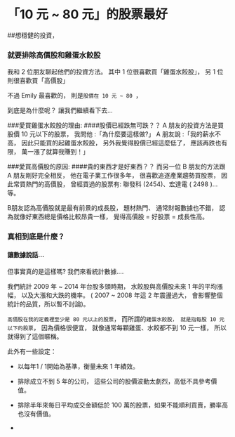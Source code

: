 # 「10 元 ~ 80 元」的股票最好


##想穩健的投資，
### 就要排除高價股和雞蛋水餃股

我和 2 位朋友聊起他們的投資方法。
其中 1 位很喜歡買「雞蛋水餃股」，
另 1 位則很喜歡買「高價股」

不過 Emily 最喜歡的，
則是`股價在 10 元 ~ 80 `，

到底是為什麼呢？
讓我們繼續看下去…
 
 

###愛買雞蛋水餃股的理由:
####股價已經跌無可跌？？
A 朋友的投資方法是買股價 10 元以下的股票，
我問他 :「為什麼要這樣做?」
A 朋友說 :「我的薪水不高，
因此只能買的起雞蛋水餃股，
另外我覺得股價已經這麼低了，
應該再跌也有限，
萬一漲了就算我賺到！」
 

###愛買高價股的原因:
####貴的東西才是好東西？？
而另一位 B 朋友的方法跟 A 朋友剛好完全相反，
他在電子業工作很多年，
很喜歡追逐產業趨勢買股票，
因此常買熱門的高價股，
曾經買過的股票有:
聯發科 (2454)、宏達電 ( 2498 )…等。
 
B朋友認為高價股就是最有前景的成長股，
題材熱門、
通常財報數據也不錯，
認為就像好東西總是價格比較昂貴一樣，
覺得高價股 = 好股票 = 成長性高。

### 真相到底是什麼？
#### 讓數據說話…

但事實真的是這樣嗎?
我們來看統計數據….
 
我們統計 2009 年 ~ 2014 年台股多頭時期，
水餃股與高價股未來 1 年的平均漲幅，
以及大漲和大跌的機率。
( 2007 ~ 2008 年這 2 年震盪過大，
會影響整個統計的品質，所以暫不討論)。
 
`高價股在我的定義裡至少是 80 元以上的股票`，
而所謂的`雞蛋水餃股，
就是指每股 10 元以下的股票`，
因為價格很便宜，
就像通常每顆雞蛋、水餃都不到 10 元一樣，
所以就得到了這個暱稱。
 
此外有一些設定：

- 以每年1 / 1開始為基準，衡量未來 1 年績效。
 

- 排除成立不到 5 年的公司， 這些公司的股價波動太劇烈，高低不具參考價值。
 

- 排除半年來每日平均成交金額低於 100 萬的股票，如果不能順利買賣，勝率高也沒有價值。
- 

